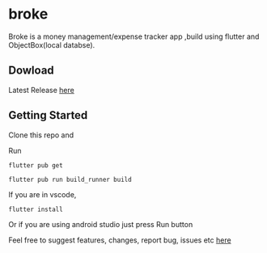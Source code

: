 # broke

Broke is a money management/expense tracker app ,build using flutter and ObjectBox(local databse).

## Dowload
Latest Release [here](https://github.com/DeFerence3/broke/releases)


## Getting Started
Clone this repo and

Run
```
flutter pub get
```
```
flutter pub run build_runner build
```
If you are in vscode,
```
flutter install
```
Or if you are using android studio just press Run button

Feel free to suggest features, changes, report bug, issues etc [here](https://github.com/DeFerence3/broke/issues/new)
